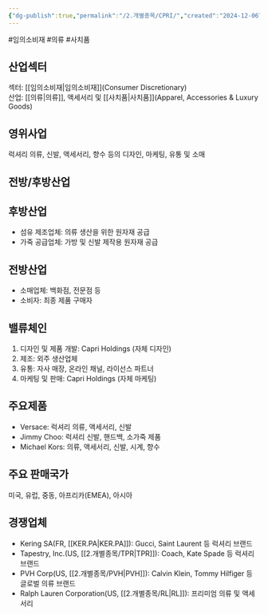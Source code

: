 ```yaml
---
{"dg-publish":true,"permalink":"/2.개별종목/CPRI/","created":"2024-12-06T21:23:45.111+09:00","updated":"2025-07-29T21:37:04.510+09:00"}
---
```


#임의소비재 #의류 #사치품 

## 산업섹터

섹터: [[임의소비재\|임의소비재]](Consumer Discretionary)  
산업: [[의류\|의류]], 액세서리 및 [[사치품\|사치품]](Apparel, Accessories & Luxury Goods)

## 영위사업

럭셔리 의류, 신발, 액세서리, 향수 등의 디자인, 마케팅, 유통 및 소매

## 전방/후방산업

## 후방산업

- 섬유 제조업체: 의류 생산을 위한 원자재 공급
- 가죽 공급업체: 가방 및 신발 제작용 원자재 공급

## 전방산업

- 소매업체: 백화점, 전문점 등
- 소비자: 최종 제품 구매자

## 밸류체인

1. 디자인 및 제품 개발: Capri Holdings (자체 디자인)
2. 제조: 외주 생산업체
3. 유통: 자사 매장, 온라인 채널, 라이선스 파트너
4. 마케팅 및 판매: Capri Holdings (자체 마케팅)

## 주요제품

- Versace: 럭셔리 의류, 액세서리, 신발
- Jimmy Choo: 럭셔리 신발, 핸드백, 소가죽 제품
- Michael Kors: 의류, 액세서리, 신발, 시계, 향수

## 주요 판매국가

미국, 유럽, 중동, 아프리카(EMEA), 아시아

## 경쟁업체

- Kering SA(FR, [[KER.PA\|KER.PA]]): Gucci, Saint Laurent 등 럭셔리 브랜드
- Tapestry, Inc.(US, [[2.개별종목/TPR\|TPR]]): Coach, Kate Spade 등 럭셔리 브랜드
- PVH Corp(US, [[2.개별종목/PVH\|PVH]]): Calvin Klein, Tommy Hilfiger 등 글로벌 의류 브랜드
- Ralph Lauren Corporation(US, [[2.개별종목/RL\|RL]]): 프리미엄 의류 및 액세서리